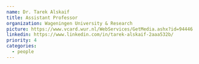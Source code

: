```yaml
---
name: Dr. Tarek Alskaif
title: Assistant Professor
organization: Wageningen University & Research
picture: https://www.vcard.wur.nl/WebServices/GetMedia.ashx?id=94446
linkedin: https://www.linkedin.com/in/tarek-alskaif-2aaa532b/
priority: 4
categories:
  - people
---
```

